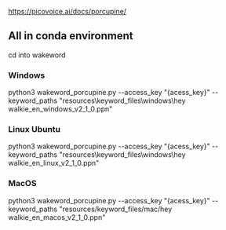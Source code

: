 https://picovoice.ai/docs/porcupine/

## All in conda environment

cd into wakeword

### Windows

python3 wakeword_porcupine.py --access_key "{acess_key}" --keyword_paths "resources\keyword_files\windows\hey walkie_en_windows_v2_1_0.ppn"

### Linux Ubuntu

python3 wakeword_porcupine.py --access_key "{acess_key}" --keyword_paths "resources\keyword_files\windows\hey walkie_en_linux_v2_1_0.ppn"

### MacOS

python3 wakeword_porcupine.py --access_key "{acess_key}" --keyword_paths "resources/keyword_files/mac/hey walkie_en_macos_v2_1_0.ppn"
